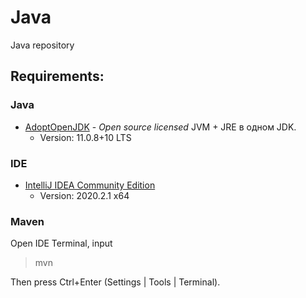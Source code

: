 # Java

Java repository

## Requirements:

### Java
* [AdoptOpenJDK](https://adoptopenjdk.net/releases.html) - *Open source licensed* JVM + JRE в одном JDK.
  *  Version: 11.0.8+10 LTS

### IDE
* [IntelliJ IDEA Community Edition](https://www.jetbrains.com/ru-ru/idea/download/)
  *  Version: 2020.2.1 x64
  
### Maven
Open IDE Terminal, input

> mvn

Then press <btn>Ctrl+Enter<btn> (Settings | Tools | Terminal).